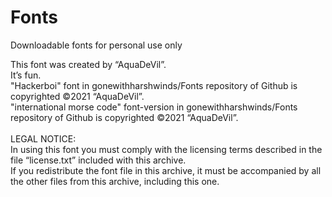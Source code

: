 # Fonts
Downloadable fonts for personal use only

This font was created by “AquaDeVil”. <br>
It’s fun. <br>
"Hackerboi" font in gonewithharshwinds/Fonts repository of Github is copyrighted ©2021 “AquaDeVil”.  <br>
"international morse code" font-version in gonewithharshwinds/Fonts repository of Github is copyrighted ©2021 “AquaDeVil”.<br>
<br>
LEGAL NOTICE: <br>
In using this font you must comply with the licensing terms described in the <br>
file “license.txt” included with this archive.  <br>
If you redistribute the font file in this archive, it must be accompanied by all  <br>
the other files from this archive, including this one.  <br>
